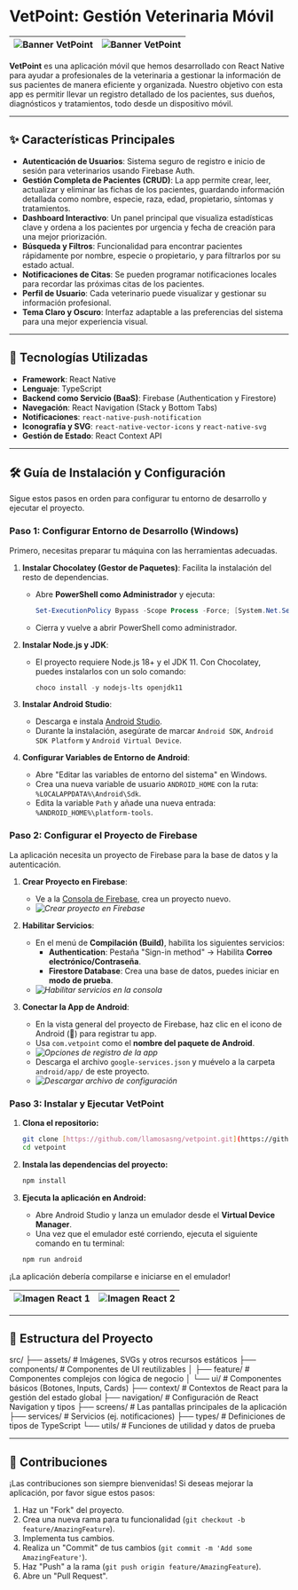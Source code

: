 # VetPoint: Gestión Veterinaria Móvil

| ![Banner VetPoint](/public/vetpoint1.jpg) | ![Banner VetPoint](/public/vetpoint2.jpg) |
|:-------------------------------------:|:-------------------------------------:|

**VetPoint** es una aplicación móvil que hemos desarrollado con React Native para ayudar a profesionales de la veterinaria a gestionar la información de sus pacientes de manera eficiente y organizada. Nuestro objetivo con esta app es permitir llevar un registro detallado de los pacientes, sus dueños, diagnósticos y tratamientos, todo desde un dispositivo móvil.

---

## ✨ Características Principales

* **Autenticación de Usuarios**: Sistema seguro de registro e inicio de sesión para veterinarios usando Firebase Auth.
* **Gestión Completa de Pacientes (CRUD)**: La app permite crear, leer, actualizar y eliminar las fichas de los pacientes, guardando información detallada como nombre, especie, raza, edad, propietario, síntomas y tratamientos.
* **Dashboard Interactivo**: Un panel principal que visualiza estadísticas clave y ordena a los pacientes por urgencia y fecha de creación para una mejor priorización.
* **Búsqueda y Filtros**: Funcionalidad para encontrar pacientes rápidamente por nombre, especie o propietario, y para filtrarlos por su estado actual.
* **Notificaciones de Citas**: Se pueden programar notificaciones locales para recordar las próximas citas de los pacientes.
* **Perfil de Usuario**: Cada veterinario puede visualizar y gestionar su información profesional.
* **Tema Claro y Oscuro**: Interfaz adaptable a las preferencias del sistema para una mejor experiencia visual.

---

## 🚀 Tecnologías Utilizadas

* **Framework**: React Native
* **Lenguaje**: TypeScript
* **Backend como Servicio (BaaS)**: Firebase (Authentication y Firestore)
* **Navegación**: React Navigation (Stack y Bottom Tabs)
* **Notificaciones**: `react-native-push-notification`
* **Iconografía y SVG**: `react-native-vector-icons` y `react-native-svg`
* **Gestión de Estado**: React Context API

---

## 🛠️ Guía de Instalación y Configuración

Sigue estos pasos en orden para configurar tu entorno de desarrollo y ejecutar el proyecto.

### Paso 1: Configurar Entorno de Desarrollo (Windows)

Primero, necesitas preparar tu máquina con las herramientas adecuadas.

1. **Instalar Chocolatey (Gestor de Paquetes)**: Facilita la instalación del resto de dependencias.
    * Abre **PowerShell como Administrador** y ejecuta:

        ```powershell
        Set-ExecutionPolicy Bypass -Scope Process -Force; [System.Net.ServicePointManager]::SecurityProtocol = [System.Net.ServicePointManager]::SecurityProtocol -bor 3072; iex ((New-Object System.Net.WebClient).DownloadString('[https://community.chocolatey.org/install.ps1](https://community.chocolatey.org/install.ps1)'))
        ```

    * Cierra y vuelve a abrir PowerShell como administrador.

2. **Instalar Node.js y JDK**:
    * El proyecto requiere Node.js 18+ y el JDK 11. Con Chocolatey, puedes instalarlos con un solo comando:

        ```powershell
        choco install -y nodejs-lts openjdk11
        ```

3. **Instalar Android Studio**:
    * Descarga e instala [Android Studio](https://developer.android.com/studio).
    * Durante la instalación, asegúrate de marcar `Android SDK`, `Android SDK Platform` y `Android Virtual Device`.

4. **Configurar Variables de Entorno de Android**:
    * Abre "Editar las variables de entorno del sistema" en Windows.
    * Crea una nueva variable de usuario `ANDROID_HOME` con la ruta: `%LOCALAPPDATA%\Android\Sdk`.
    * Edita la variable `Path` y añade una nueva entrada: `%ANDROID_HOME%\platform-tools`.

### Paso 2: Configurar el Proyecto de Firebase

La aplicación necesita un proyecto de Firebase para la base de datos y la autenticación.

1. **Crear Proyecto en Firebase**:
    * Ve a la [Consola de Firebase](https://console.firebase.google.com/), crea un proyecto nuevo.
    * *![Crear proyecto en Firebase](public/create_project.png)*

2. **Habilitar Servicios**:
    * En el menú de **Compilación (Build)**, habilita los siguientes servicios:
        * **Authentication**: Pestaña "Sign-in method" -> Habilita **Correo electrónico/Contraseña**.
        * **Firestore Database**: Crea una base de datos, puedes iniciar en **modo de prueba**.
    * *![Habilitar servicios en la consola](public/options_project3.png)*

3. **Conectar la App de Android**:
    * En la vista general del proyecto de Firebase, haz clic en el icono de Android (🤖) para registrar tu app.
    * Usa `com.vetpoint` como el **nombre del paquete de Android**.
    * *![Opciones de registro de la app](public/options_project.png)*
    * Descarga el archivo `google-services.json` y muévelo a la carpeta `android/app/` de este proyecto.
    * *![Descargar archivo de configuración](public/options_project2.png)*

### Paso 3: Instalar y Ejecutar VetPoint

1. **Clona el repositorio:**

    ```bash
    git clone [https://github.com/llamosasng/vetpoint.git](https://github.com/llamosasng/vetpoint.git)
    cd vetpoint
    ```

2. **Instala las dependencias del proyecto:**

    ```bash
    npm install
    ```

3. **Ejecuta la aplicación en Android:**
    * Abre Android Studio y lanza un emulador desde el **Virtual Device Manager**.
    * Una vez que el emulador esté corriendo, ejecuta el siguiente comando en tu terminal:

    ```bash
    npm run android
    ```

¡La aplicación debería compilarse e iniciarse en el emulador!

| ![Imagen React 1](/public/react1.jpg) | ![Imagen React 2](/public/react2.jpg) |
|:-------------------------------------:|:-------------------------------------:|

---

## 📂 Estructura del Proyecto

src/
├── assets/         # Imágenes, SVGs y otros recursos estáticos
├── components/     # Componentes de UI reutilizables
│   ├── feature/    # Componentes complejos con lógica de negocio
│   └── ui/         # Componentes básicos (Botones, Inputs, Cards)
├── context/        # Contextos de React para la gestión del estado global
├── navigation/     # Configuración de React Navigation y tipos
├── screens/        # Las pantallas principales de la aplicación
├── services/       # Servicios (ej. notificaciones)
├── types/          # Definiciones de tipos de TypeScript
└── utils/          # Funciones de utilidad y datos de prueba

---

## 🤝 Contribuciones

¡Las contribuciones son siempre bienvenidas! Si deseas mejorar la aplicación, por favor sigue estos pasos:

1. Haz un "Fork" del proyecto.
2. Crea una nueva rama para tu funcionalidad (`git checkout -b feature/AmazingFeature`).
3. Implementa tus cambios.
4. Realiza un "Commit" de tus cambios (`git commit -m 'Add some AmazingFeature'`).
5. Haz "Push" a la rama (`git push origin feature/AmazingFeature`).
6. Abre un "Pull Request".
